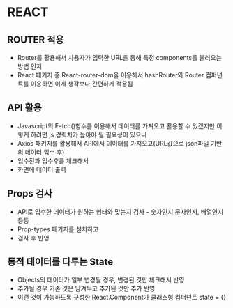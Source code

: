 # REACT


## ROUTER 적용
* Router를 활용해서 사용자가 입력한 URL을 통해 특정 components를 불러오는 방법 인지
* React 패키지 중 React-router-dom을 이용해서 hashRouter와 Router 컴퍼넌트를 이용하면 이게 생각보다 간편하게 적용됨

## API 활용
* Javascript의 Fetch()함수를 이용해서 데이터를 가져오고 활용할 수 있겠지만 이렇게 하려면 js 경력치가 높아야 될 필요성이 있으니
* Axios 패키지를 활용해서 API에서 데이터를 가져오고(URL값으로 json파일 기반의 데이터 입수 후)
* 입수전과 입수후를 체크해서
* 화면에 데이터 출력

## Props 검사
* API로 입수한 데이터가 원하는 형태와 맞는지 검사 - 숫자인지 문자인지, 배열인지 등등
* Prop-types 패키지를 설치하고
* 검사 후 반영

## 동적 데이터를 다루는 State
* Objects의 데이터가 일부 변경될 경우, 변경된 것만 체크해서 반영
* 추가될 경우 기존 것은 남겨두고 추가된 것만 추가 반영
* 이런 것이 가능하도록 구성한 React.Component가 클래스형 컴퍼넌트 state = {}
